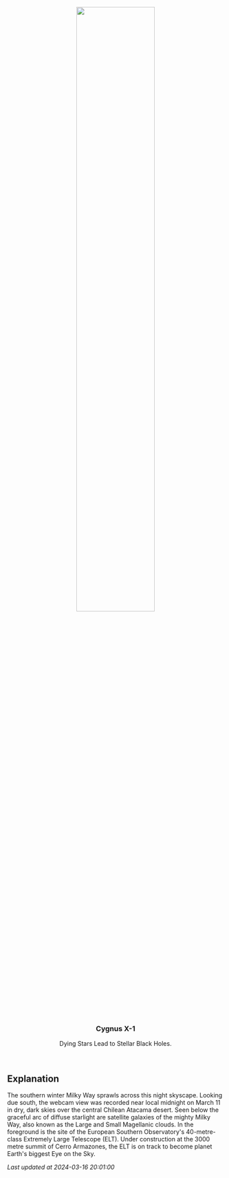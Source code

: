 <p align='center'>
    <img src='https://apod.nasa.gov/apod/image/2403/ELT_2024-03-13_1024.jpg' width='60%' />
    <h3 align="center">Cygnus X-1</h3>
    <p align="center">Dying Stars Lead to Stellar Black Holes.</p>
</p>
<br/>

Explanation
--
The southern winter Milky Way sprawls across this night skyscape. Looking due south, the webcam view was recorded near local midnight on March 11 in dry, dark skies over the central Chilean Atacama desert. Seen below the graceful arc of diffuse starlight are satellite galaxies of the mighty Milky Way, also known as the Large and Small Magellanic clouds. In the foreground is the site of the European Southern Observatory's 40-metre-class Extremely Large Telescope (ELT). Under construction at the 3000 metre summit of Cerro Armazones, the ELT is on track to become planet Earth's biggest Eye on the Sky.


*Last updated at 2024-03-16 20:01:00*
